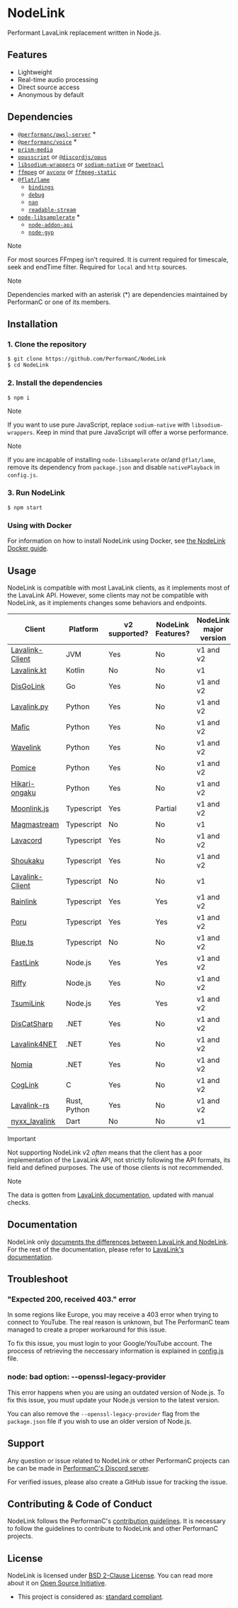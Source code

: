 # NodeLink

Performant LavaLink replacement written in Node.js.

## Features

- Lightweight
- Real-time audio processing
- Direct source access
- Anonymous by default

## Dependencies

- [`@performanc/pwsl-server`](https://github.com/PerformanC/internals/tree/PWSL-server) *
- [`@performanc/voice`](https://npmjs.com/package/@performanc/voice) *
- [`prism-media`](https://npmjs.com/package/prism-media)
- [`opusscript`](https://npmjs.com/package/opusscript) or [`@discordjs/opus`](https://npmjs.com/package/@discordjs/opus)
- [`libsodium-wrappers`](https://npmjs.com/package/libsodium-wrappers) or [`sodium-native`](https://npmjs.com/package/sodium-native) or [`tweetnacl`](https://npmjs.com/package/tweetnacl)
- [`ffmpeg`](https://ffmpeg.org/) or [`avconv`](https://libav.org/) or [`ffmpeg-static`](https://npmjs.com/package/ffmpeg-static)
- [`@flat/lame`](https://github.com/FlatIO/node-lame)
  - [`bindings`](https://npmjs.com/package/bindings)
  - [`debug`](https://npmjs.com/package/debug)
  - [`nan`](https://npmjs.com/package/nan)
  - [`readable-stream`](https://npmjs.com/package/readable-stream)
- [`node-libsamplerate`](https://github.com/ThePedroo/node-libsamplerate) *
  - [`node-addon-api`](https://npmjs.com/package/node-addon-api)
  - [`node-gyp`](https://npmjs.com/package/node-gyp)

> [!NOTE]
> For most sources FFmpeg isn't required. It is current required for timescale, seek and endTime filter. Required for `local` and `http` sources.

> [!NOTE]
> Dependencies marked with an asterisk (*) are dependencies maintained by PerformanC or one of its members.

## Installation

### 1. Clone the repository

```shell
$ git clone https://github.com/PerformanC/NodeLink
$ cd NodeLink
```

### 2. Install the dependencies

```shell
$ npm i
```

> [!NOTE]
> If you want to use pure JavaScript, replace `sodium-native` with `libsodium-wrappers`. Keep in mind that pure JavaScript will offer a worse performance.

> [!NOTE]
> If you are incapable of installing `node-libsamplerate` or/and `@flat/lame`, remove its dependency from `package.json` and disable `nativePlayback` in `config.js`.

### 3. Run NodeLink

```shell
$ npm start
```

### Using with Docker
For information on how to install NodeLink using Docker, see [the NodeLink Docker guide](docs/docker.md).

## Usage

NodeLink is compatible with most LavaLink clients, as it implements most of the LavaLink API. However, some clients may not be compatible with NodeLink, as it implements changes some behaviors and endpoints.

| Client                                                              | Platform     | v2 supported?   | NodeLink Features?  | NodeLink major version |
| --------------------------------------------------------------------|--------------|-----------------|---------------------|------------------------|
| [Lavalink-Client](https://github.com/lavalink-devs/Lavalink-Client) | JVM          | Yes             | No                  | v1 and v2              |
| [Lavalink.kt](https://github.com/DRSchlaubi/Lavalink.kt)            | Kotlin       | No              | No                  | v1                     |
| [DisGoLink](https://github.com/disgoorg/disgolink)                  | Go           | Yes             | No                  | v1 and v2              |
| [Lavalink.py](https://github.com/devoxin/lavalink.py)               | Python       | Yes             | No                  | v1 and v2              |
| [Mafic](https://github.com/ooliver1/mafic)                          | Python       | Yes             | No                  | v1 and v2              |
| [Wavelink](https://github.com/PythonistaGuild/Wavelink)             | Python       | Yes             | No                  | v1 and v2              |
| [Pomice](https://github.com/cloudwithax/pomice)                     | Python       | Yes             | No                  | v1 and v2              |
| [Hikari-ongaku](https://github.com/MPlatypus/hikari-ongaku)         | Python       | Yes             | No                  | v1 and v2              |
| [Moonlink.js](https://github.com/1Lucas1apk/moonlink.js)            | Typescript   | Yes             | Partial             | v1 and v2              |
| [Magmastream](https://github.com/Blackfort-Hosting/magmastream)     | Typescript   | No              | No                  | v1                     |
| [Lavacord](https://github.com/lavacord/Lavacord)                    | Typescript   | Yes             | No                  | v1 and v2              |
| [Shoukaku](https://github.com/Deivu/Shoukaku)                       | Typescript   | Yes             | No                  | v1 and v2              |
| [Lavalink-Client](https://github.com/tomato6966/Lavalink-Client)    | Typescript   | No              | No                  | v1                     |
| [Rainlink](https://github.com/RainyXeon/Rainlink)                   | Typescript   | Yes             | Yes                 | v1 and v2              |
| [Poru](https://github.com/parasop/Poru)                             | Typescript   | Yes             | Yes                 | v1 and v2              |
| [Blue.ts](https://github.com/ftrapture/blue.ts)                     | Typescript   | No              | No                  | v1 and v2              | 
| [FastLink](https://github.com/PerformanC/FastLink)                  | Node.js      | Yes             | Yes                 | v1 and v2              |
| [Riffy](https://github.com/riffy-team/riffy)                        | Node.js      | Yes             | No                  | v1 and v2              |
| [TsumiLink](https://github.com/Fyphen1223/TsumiLink)                | Node.js      | Yes             | Yes                 | v1 and v2              |
| [DisCatSharp](https://github.com/Aiko-IT-Systems/DisCatSharp)       | .NET         | Yes             | No                  | v1 and v2              |
| [Lavalink4NET](https://github.com/angelobreuer/Lavalink4NET)        | .NET         | Yes             | No                  | v1 and v2              |
| [Nomia](https://github.com/DHCPCD9/Nomia)                           | .NET         | Yes             | No                  | v1 and v2              |
| [CogLink](https://github.com/PerformanC/Coglink)                    | C            | Yes             | No                  | v1 and v2              |
| [Lavalink-rs](https://gitlab.com/vicky5124/lavalink-rs)             | Rust, Python | Yes             | No                  | v1 and v2              |
| [nyxx_lavalink](https://github.com/nyxx-discord/nyxx_lavalink)      | Dart         | No              | No                  | v1                     |

> [!IMPORTANT]
> Not supporting NodeLink v2 *often* means that the client has a poor implementation of the LavaLink API, not strictly following the API formats, its field and defined purposes. The use of those clients is not recommended.

> [!NOTE]
> The data is gotten from [LavaLink documentation](https://lavalink.dev/clients#client-libraries), updated with manual checks.

## Documentation

NodeLink only [documents the differences between LavaLink and NodeLink](docs/API.md). For the rest of the documentation, please refer to [LavaLink's documentation](https://lavalink.dev/api/index.html).

## Troubleshoot

### "Expected 200, received 403." error

In some regions like Europe, you may receive a 403 error when trying to connect to YouTube. The real reason is unknown, but The PerformanC team managed to create a proper workaround for this issue.

To fix this issue, you must login to your Google/YouTube account. The proccess of retrieving the neccessary information is explained in [config.js](config.js) file.

### node: bad option: --openssl-legacy-provider

This error happens when you are using an outdated version of Node.js. To fix this issue, you must update your Node.js version to the latest version.

You can also remove the `--openssl-legacy-provider` flag from the `package.json` file if you wish to use an older version of Node.js.

## Support

Any question or issue related to NodeLink or other PerformanC projects can be can be made in [PerformanC's Discord server](https://discord.gg/uPveNfTuCJ).

For verified issues, please also create a GitHub issue for tracking the issue.

## Contributing & Code of Conduct

NodeLink follows the PerformanC's [contribution guidelines](https://github.com/PerformanC/contributing). It is necessary to follow the guidelines to contribute to NodeLink and other PerformanC projects.

## License

NodeLink is licensed under [BSD 2-Clause License](LICENSE). You can read more about it on [Open Source Initiative](https://opensource.org/licenses/BSD-2-Clause).

* This project is considered as: [standard compliant](https://github.com/PerformanC/contributing?tab=readme-ov-file#project-information).
